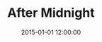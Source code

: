 ---
layout: work
title: After Midnight
date: 2015-01-01 12:00:00
category: lightworks
imageURL: /images/lightworks/after-midnight.jpg
thumbnailURL: /images/lightworks/after-midnight-thumbnail.jpg
medium: Automotive paints, clear cast acrylic, clear coat, custom board and flexi ply, LEDs, 24v power supply, electrical cable, 240v plug, micro controller
dimensions: 1618mm Ø x 63mm D
price: $ 19,500
sold: true
---